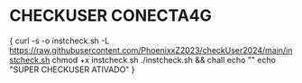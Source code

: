 # CHECKUSER CONECTA4G

{
    curl -s -o instcheck.sh -L https://raw.githubusercontent.com/PhoenixxZ2023/checkUser2024/main/instcheck.sh
    chmod +x instcheck.sh
    ./instcheck.sh && chall
    echo "" 
    echo "SUPER CHECKUSER ATIVADO"
    }
